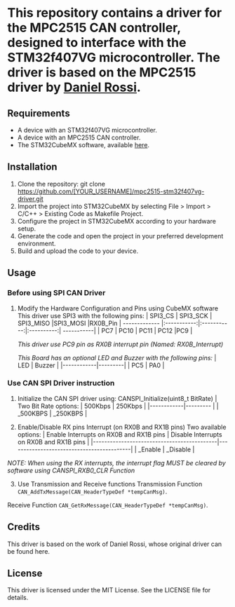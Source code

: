 # This repository contains a driver for the MPC2515 CAN controller, designed to interface with the STM32f407VG microcontroller. The driver is based on the MPC2515 driver by [Daniel Rossi](https://github.com/ProjectoOfficial/STM32/tree/main/STM32_MCP2515).

## Requirements
* A device with an STM32f407VG microcontroller.
* A device with an MPC2515 CAN controller.
* The STM32CubeMX software, available [here](https://www.st.com/en/development-tools/stm32cubemx.html).

## Installation
1. Clone the repository:
git clone https://github.com/[YOUR_USERNAME]/mpc2515-stm32f407vg-driver.git
2. Import the project into STM32CubeMX by selecting File > Import > C/C++ > Existing Code as Makefile Project.
3. Configure the project in STM32CubeMX according to your hardware setup.
4. Generate the code and open the project in your preferred development environment.
5. Build and upload the code to your device.

## Usage

### Before using SPI CAN Driver
1. Modify the Hardware Configuration and Pins using CubeMX software
    This driver use SPI3 with the following pins:
    | SPI3_CS       | SPI3_SCK    | SPI3_MISO   |SPI3_MOSI   |RX0B_Pin
    | ------------- |:-----------:|:-----------:|:----------:| -----------|
    | PC7	    | PC10	  | PC11        | PC12	     |PC9	  |

																		
	*This driver use PC9 pin as RX0B interrupt pin (Named: RX0B_Interrupt)*

   _This Board has an optional LED and Buzzer with the following pins:_
   | LED	| Buzzer  |
   |------------|---------|
   | PC5	| PA0	  |

 ### Use CAN SPI Driver instruction
1. Initialize the CAN SPI driver using: CANSPI_Initialize(uint8_t BitRate) |
       Two Bit Rate options:
   | 500Kbps	| 250Kbps  |
   |------------|--------- |
   | _500KBPS	| _250KBPS |
       
2. Enable/Disable RX pins Interrupt (on RX0B and RX1B pins)
        Two available options:
   | Enable Interrupts on RX0B and RX1B pins	| Disable Interrupts on RX0B and RX1B pins  |
   |--------------------------------------------|-------------------------------------------|
   | _Enable					| _Disable	  			    |

_NOTE: When using the RX interrupts, the interrupt flag MUST be cleared by software using CANSPI_RXB0_CLR Function_
 
3. Use Transmission and Receive functions
Transmission Function
`CAN_AddTxMessage(CAN_HeaderTypeDef *tempCanMsg)`.

Receive Function
`CAN_GetRxMessage(CAN_HeaderTypeDef *tempCanMsg)`.		

## Credits
This driver is based on the work of Daniel Rossi, whose original driver can be found here.

## License
This driver is licensed under the MIT License. See the LICENSE file for details.
